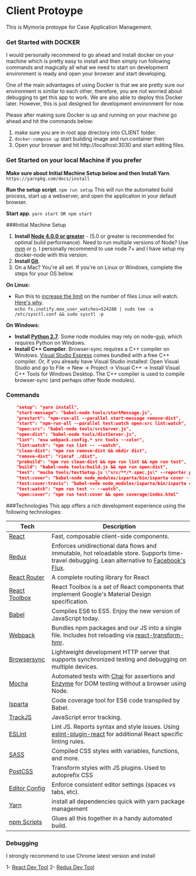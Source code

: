 # Client Protoype

This is Mymoria protoype for Case Application Management.

### Get Started with DOCKER
I would personally recommend to go ahead and install docker on your machine which is pretty easy to install and then simply run following 
commands and magically all what we need to start on development environment is ready and open your browser and start developing.

One of the main advantages of using Docker is that we are pretty sure our environment is similar to each other, therefore, you are not worried about debugging to get this app to work. We are also able to deploy this Docker later. However, this is just designed for development environment for now. 

Please after making sure Docker is up and running on your machine go ahead and hit the commands below: 

1. make sure you are in root app directory into CLIENT folder.
2. `docker-compose up`  start building image and run container then
3. Open your browser and hit http://localhost:3030 and start editing files. 

### Get Started on your local Machine if you prefer
**Make sure about Initial Machine Setup below and then Install Yarn**. `https://yarnpkg.com/docs/install` 

**Run the setup script**. `npm run setup`
This will run the automated build process, start up a webserver, and open the application in your default browser.

**Start app**. `yarn start OR npm start`

###Initial Machine Setup
1. **Install [Node 4.0.0 or greater](https://nodejs.org)** - (5.0 or greater is recommended for optimal build performance). Need to run multiple versions of Node? Use [nvm](https://github.com/creationix/nvm) or [n](https://github.com/tj/n). I personally recommend to use node 7+ and I have setup my docker-node with this version.
2. **Install [Git](https://git-scm.com/downloads)**. 
3. On a Mac? You're all set. If you're on Linux or Windows, complete the steps for your OS below.  
 
**On Linux:**  

 * Run this to [increase the limit](http://stackoverflow.com/questions/16748737/grunt-watch-error-waiting-fatal-error-watch-enospc) on the number of files Linux will watch. [Here's why](https://github.com/coryhouse/react-slingshot/issues/6).    
`echo fs.inotify.max_user_watches=524288 | sudo tee -a /etc/sysctl.conf && sudo sysctl -p` 

**On Windows:** 
 
* **Install [Python 2.7](https://www.python.org/downloads/)**. Some node modules may rely on node-gyp, which requires Python on Windows.
* **Install C++ Compiler**. Browser-sync requires a C++ compiler on Windows. [Visual Studio Express](https://www.visualstudio.com/en-US/products/visual-studio-express-vs) comes bundled with a free C++ compiler. Or, if you already have Visual Studio installed: Open Visual Studio and go to File -> New -> Project -> Visual C++ -> Install Visual C++ Tools for Windows Desktop. The C++ compiler is used to compile browser-sync (and perhaps other Node modules).

### Commands

```json
    "setup": "yarn install",
    "start-message": "babel-node tools/startMessage.js",
    "prestart": "npm-run-all --parallel start-message remove-dist",
    "start": "npm-run-all --parallel test:watch open:src lint:watch",
    "open:src": "babel-node tools/srcServer.js",
    "open:dist": "babel-node tools/distServer.js",
    "lint": "esw webpack.config.* src tools --color",
    "lint:watch": "npm run lint -- --watch",
    "clean-dist": "npm run remove-dist && mkdir dist",
    "remove-dist": "rimraf ./dist",
    "prebuild": "npm run clean-dist && npm run lint && npm run test",
    "build": "babel-node tools/build.js && npm run open:dist",
    "test": "mocha tools/testSetup.js \"src/**/*.spec.js\" --reporter progress",
    "test:cover": "babel-node node_modules/isparta/bin/isparta cover --root src --report html node_modules/mocha/bin/_mocha -- --require ./tools/testSetup.js \"src/**/*.spec.js\" --reporter progress",
    "test:cover:travis": "babel-node node_modules/isparta/bin/isparta cover --root src --report lcovonly _mocha -- --require ./tools/testSetup.js \"src/**/*.spec.js\" && cat ./coverage/lcov.info | node_modules/coveralls/bin/coveralls.js",
    "test:watch": "npm run test -- --watch",
    "open:cover": "npm run test:cover && open coverage/index.html"
```

###Technologies
This app offers a rich development experience using the following technologies:

| **Tech** | **Description**
|----------|-------|
| [React](https://facebook.github.io/react/)  |   Fast, composable client-side components.   
| [Redux](http://redux.js.org) |  Enforces unidirectional data flows and immutable, hot reloadable store. Supports time-travel debugging. Lean alternative to [Facebook's Flux](https://facebook.github.io/flux/docs/overview.html).
| [React Router](https://github.com/reactjs/react-router) | A complete routing library for React 
| [React Toolbox](http://react-toolbox.com/) | React Toolbox is a set of React components that implement Google's Material Design specification. 
| [Babel](http://babeljs.io) |  Compiles ES6 to ES5. Enjoy the new version of JavaScript today.    
| [Webpack](http://webpack.github.io) | Bundles npm packages and our JS into a single file. Includes hot reloading via [react-transform-hmr](https://www.npmjs.com/package/react-transform-hmr).
| [Browsersync](https://www.browsersync.io/) | Lightweight development HTTP server that supports synchronized testing and debugging on multiple devices.
| [Mocha](http://mochajs.org) | Automated tests with [Chai](http://chaijs.com/) for assertions and [Enzyme](https://github.com/airbnb/enzyme) for DOM testing without a browser using Node.
| [Isparta](https://github.com/douglasduteil/isparta) | Code coverage tool for ES6 code transpiled by Babel.
| [TrackJS](https://trackjs.com/) | JavaScript error tracking.
| [ESLint](http://eslint.org/)| Lint JS. Reports syntax and style issues. Using [eslint-plugin-react](https://github.com/yannickcr/eslint-plugin-react) for additional React specific linting rules. 
| [SASS](http://sass-lang.com/) | Compiled CSS styles with variables, functions, and more. 
| [PostCSS](https://github.com/postcss/postcss) | Transform styles with JS plugins. Used to autoprefix CSS 
| [Editor Config](http://editorconfig.org) | Enforce consistent editor settings (spaces vs tabs, etc).
| [Yarn](https://yarnpkg.com)| install all dependencies quick with yarn package management 
| [npm Scripts](https://docs.npmjs.com/misc/scripts)| Glues all this together in a handy automated build.

### Debugging 

I strongly recommend to use Chrome latest version and install  

1- [React Dev Tool](https://chrome.google.com/webstore/detail/react-developer-tools/fmkadmapgofadopljbjfkapdkoienihi)
2- [Redux Dev Tool](https://chrome.google.com/webstore/detail/redux-devtools/lmhkpmbekcpmknklioeibfkpmmfibljd?hl=en) 

